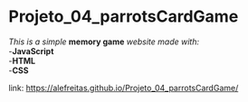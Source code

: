 # Projeto_04_parrotsCardGame
*This is a simple* **memory game** *website made with:*\
-**JavaScript**\
-**HTML**\
-**CSS**

link: <https://alefreitas.github.io/Projeto_04_parrotsCardGame/>
